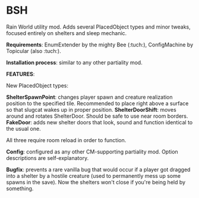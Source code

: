 # BSH
Rain World utility mod. Adds several PlacedObject types and minor tweaks, focused entirely on shelters and sleep mechanic.


**Requirements**: EnumExtender by the mighty Bee (:tuch:), ConfigMachine by Topicular (also :tuch:).

**Installation process**: similar to any other partiality mod.

**FEATURES**:

New PlacedObject types:

**ShelterSpawnPoint**: changes player spawn and creature realization position to the specified tile. Recommended to place right above a surface so that slugcat wakes up in proper position.
**ShelterDoorShift**: moves around and rotates ShelterDoor. Should be safe to use near room borders.
**FakeDoor**: adds new shelter doors that look, sound and function identical to the usual one.

All three require room reload in order to function.


**Config**: configured as any other CM-supporting partiality mod. Option descriptions are self-explanatory.

**Bugfix**: prevents a rare vanilla bug that would occur if a player got dragged into a shelter by a hostile creature (used to permanently mess up some spawns in the save). Now the shelters won't close if you're being held by something.
